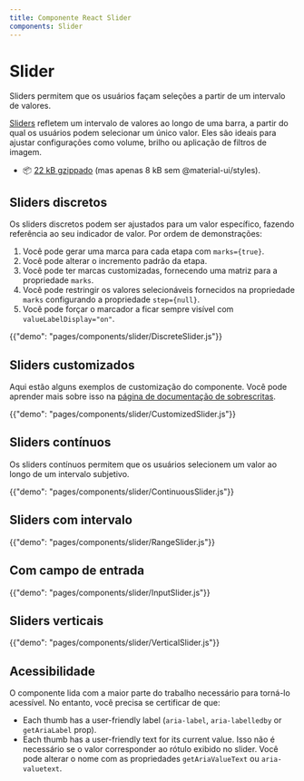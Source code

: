 ```yaml
---
title: Componente React Slider
components: Slider
---
```


# Slider

<p class="description">Sliders permitem que os usuários façam seleções a partir de um intervalo de valores.</p>

[Sliders](https://material.io/design/components/sliders.html) refletem um intervalo de valores ao longo de uma barra, a partir do qual os usuários podem selecionar um único valor. Eles são ideais para ajustar configurações como volume, brilho ou aplicação de filtros de imagem.

- 📦 [22 kB gzippado](/size-snapshot) (mas apenas 8 kB sem @material-ui/styles).

## Sliders discretos

Os sliders discretos podem ser ajustados para um valor específico, fazendo referência ao seu indicador de valor. Por ordem de demonstrações:

1. Você pode gerar uma marca para cada etapa com `marks={true}`.
2. Você pode alterar o incremento padrão da etapa.
3. Você pode ter marcas customizadas, fornecendo uma matriz para a propriedade `marks`.
4. Você pode restringir os valores selecionáveis fornecidos na propriedade `marks` configurando a propriedade `step={null}`.
5. Você pode forçar o marcador a ficar sempre visível com `valueLabelDisplay="on"`.

{{"demo": "pages/components/slider/DiscreteSlider.js"}}

## Sliders customizados

Aqui estão alguns exemplos de customização do componente. Você pode aprender mais sobre isso na [página de documentação de sobrescritas](/customization/components/).

{{"demo": "pages/components/slider/CustomizedSlider.js"}}

## Sliders contínuos

Os sliders contínuos permitem que os usuários selecionem um valor ao longo de um intervalo subjetivo.

{{"demo": "pages/components/slider/ContinuousSlider.js"}}

## Sliders com intervalo

{{"demo": "pages/components/slider/RangeSlider.js"}}

## Com campo de entrada

{{"demo": "pages/components/slider/InputSlider.js"}}

## Sliders verticais

{{"demo": "pages/components/slider/VerticalSlider.js"}}

## Acessibilidade

O componente lida com a maior parte do trabalho necessário para torná-lo acessível. No entanto, você precisa se certificar de que:

- Each thumb has a user-friendly label (`aria-label`, `aria-labelledby` or `getAriaLabel` prop).
- Each thumb has a user-friendly text for its current value. Isso não é necessário se o valor corresponder ao rótulo exibido no slider. Você pode alterar o nome com as propriedades `getAriaValueText` ou `aria-valuetext`.